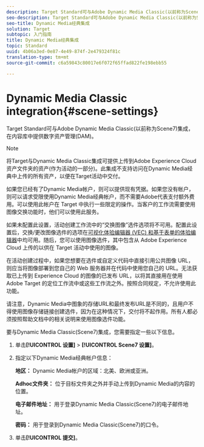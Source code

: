```yaml
---
description: Target Standard可与Adobe Dynamic Media Classic(以前称为Scene7)集成，在内容库中提供数字资产管理(DAM)。
seo-description: Target Standard可与Adobe Dynamic Media Classic(以前称为Scene7)集成，在内容库中提供数字资产管理(DAM)。
seo-title: Dynamic Media经典集成
solution: Target
subtopic: 入门指南
title: Dynamic Media经典集成
topic: Standard
uuid: 4b06a3ed-0e87-4e49-874f-2e479324f81c
translation-type: tm+mt
source-git-commit: c6a59843c80017e6f072f65ffad822fe198ebb55

---
```



# Dynamic Media Classic integration{#scene-settings}

Target Standard可与Adobe Dynamic Media Classic(以前称为Scene7)集成，在内容库中提供数字资产管理(DAM)。

>[!NOTE]
>
>将Target与Dynamic Media Classic集成可提供上传到Adobe Experience Cloud资产文件夹的资产(作为活动的一部分)。此集成不支持访问在Dynamic Media经典中上传的所有资产，以便在Target活动中交付。

如果您已经有了Dynamic Media帐户，则可以提供现有凭据。如果您没有帐户，则可以请求受限使用Dynamic Media经典帐户，而不需要Adobe代表支付额外费用。可以使用此帐户在 Target 中执行一些限定的操作。当客户的工作流需要使用图像交换功能时，他们可以使用此服务。

如果未配置此设置，活动创建工作流中的“交换图像”选件选项将不可用。配置此设置后，交换/更改图像选件的选项在[可视化体验编辑器 (VEC) 和基于表单的体验编辑器](../c-experiences/experiences.md#concept_A2E10F6AFB3D4AEAB6951EE14688848D)中均可用。随后，您可以使用图像选件，其中包含从 Adobe Experience Cloud 上传的以供在 Target 活动中使用的图像。

在活动创建过程中，如果您想要在选件或自定义代码中直接引用公共图像 URL，则应当将图像部署到您自己的 Web 服务器并在代码中使用您自己的 URL。无法获取已上传到 Experience Cloud 的图像的已发布 URL，以将其直接用在使用 Adobe Target 的定位工作流中或这些工作流之外。按照合同规定，不允许使用此功能。

请注意，Dynamic Media中图象的存储URL和最终发布URL是不同的，且用户不得使用图像存储链接创建选件，因为在这种情况下，交付将不起作用。所有人都必须按照帮助文档中的相关说明来使用图像选件功能。

要与Dynamic Media Classic(Scene7)集成，您需要指定一些以下信息。

1. 单击&#x200B;**[!UICONTROL 设置]** &gt; **[!UICONTROL Scene7 设置]**。
1. 指定以下Dynamic Media经典帐户信息：

   **地区：** Dynamic Media帐户的区域：北美、欧洲或亚洲。

   **Adhoc文件夹：** 位于目标文件夹之外并手动上传到Dynamic Media的内容的位置。

   **电子邮件地址：** 用于登录Dynamic Media Classic(Scene7)的电子邮件地址。

   **密码：** 用于登录到Dynamic Media Classic(Scene7)的口令。
1. 单击&#x200B;**[!UICONTROL 提交]**。
